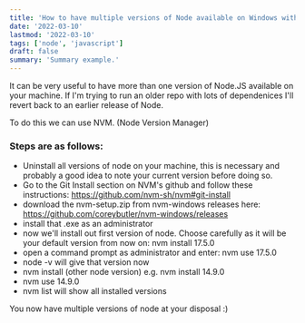 ```yaml
---
title: 'How to have multiple versions of Node available on Windows with NVM'
date: '2022-03-10'
lastmod: '2022-03-10'
tags: ['node', 'javascript']
draft: false
summary: 'Summary example.'
---
```


It can be very useful to have more than one version of Node.JS available on your machine. If I'm trying to run an older repo with lots of dependenices I'll revert back to an earlier release of Node.

To do this we can use NVM. (Node Version Manager)


### Steps are as follows:
- Uninstall all versions of node on your machine, this is necessary and probably a good idea to note your current version before doing so.
- Go to the Git Install section on NVM's github and follow these instructions:
https://github.com/nvm-sh/nvm#git-install
- download the nvm-setup.zip from nvm-windows releases here:
https://github.com/coreybutler/nvm-windows/releases
- install that .exe as an administrator
- now we'll install out first version of node. Choose carefully as it will be your default version from now on:
nvm install 17.5.0
- open a command prompt as administrator and enter:
nvm use 17.5.0
- node -v will give that version now
- nvm install (other node version)
e.g.
nvm install 14.9.0
- nvm use 14.9.0
- nvm list will show all installed versions

You now have multiple versions of node at your disposal :)